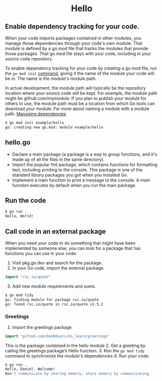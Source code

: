 <h1 align="center"><b>Hello</b></h1>

## Enable dependency tracking for your code.
When your code imports packages contained in other modules, you manage those dependencies through your code's own module. That module is defined by a go.mod file that tracks the modules that provide those packages. That go.mod file stays with your code, including in your source code repository.

To enable dependency tracking for your code by creating a go.mod file, run the `go mod init` [command](https://go.dev/ref/mod#go-mod-init), giving it the name of the module your code will be in. The name is the module's module path.

In actual development, the module path will typically be the repository location where your source code will be kept. For example, the module path might be github.com/mymodule. If you plan to publish your module for others to use, the module path must be a location from which Go tools can download your module. For more about naming a module with a module path. [Managing dependencies](https://go.dev/doc/modules/managing-dependencies#naming_module)

```bash
$ go mod init example/hello
go: creating new go.mod: module example/hello
```
## hello.go
- Declare a main package (a package is a way to group functions, and it's made up of all the files in the same directory).
- Import the popular fmt package, which contains functions for formatting text, including printing to the console. This package is one of the standard library packages you got when you installed Go.
- Implement a main function to print a message to the console. A main function executes by default when you run the main package.

## Run the code
```bash
$ go run .
Hello, World!
```

## Call code in an external package
When you need your code to do something that might have been implemented by someone else, you can look for a package that has functions you can use in your code.

1. Visit pkg.go.dev and search for the package.
2. In your Go code, import the external package.
```go
import "rsc.io/quote"
```
3. Add new module requirements and sums.
```bash
$ go mod tidy
go: finding module for package rsc.io/quote
go: found rsc.io/quote in rsc.io/quote v1.5.2
```

### Greetings
1. Import the greetings package
```go
import "github.com/DanNduati/Go_learn/greetings"
```
This is the package contained in the hello module
2. Get a greeting by calling the greetings package’s Hello function.
3. Run the `go mod tidy` command to synchronize the module's dependencies
4. Run your code:
```bash
$ go run .
Hello, Daniel. Welcome!
Don't communicate by sharing memory, share memory by communicating.
```
